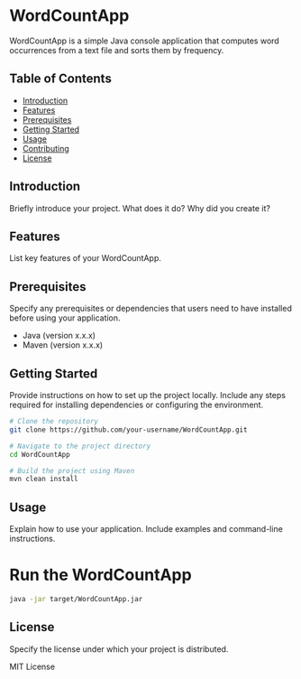 # WordCountApp

WordCountApp is a simple Java console application that computes word occurrences from a text file and sorts them by frequency.

## Table of Contents

- [Introduction](#introduction)
- [Features](#features)
- [Prerequisites](#prerequisites)
- [Getting Started](#getting-started)
- [Usage](#usage)
- [Contributing](#contributing)
- [License](#license)

## Introduction

Briefly introduce your project. What does it do? Why did you create it?

## Features

List key features of your WordCountApp.

## Prerequisites

Specify any prerequisites or dependencies that users need to have installed before using your application.

- Java (version x.x.x)
- Maven (version x.x.x)

## Getting Started

Provide instructions on how to set up the project locally. Include any steps required for installing dependencies or configuring the environment.

```bash
# Clone the repository
git clone https://github.com/your-username/WordCountApp.git

# Navigate to the project directory
cd WordCountApp

# Build the project using Maven
mvn clean install
```

## Usage
Explain how to use your application. Include examples and command-line instructions.

# Run the WordCountApp

```bash
java -jar target/WordCountApp.jar
```


##  License
Specify the license under which your project is distributed.

MIT License
